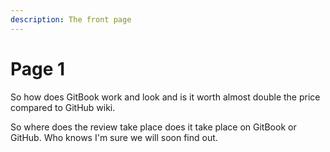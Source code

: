```yaml
---
description: The front page
---
```


# Page 1

So how does GitBook work and look and is it worth almost double the price compared to GitHub wiki.

So where does the review take place does it take place on GitBook or GitHub. Who knows I'm sure we will soon find out.
